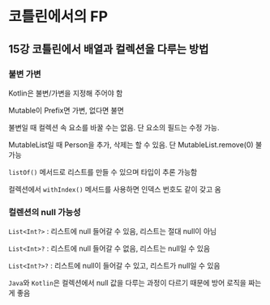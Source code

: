# 코틀린에서의 FP

## 15강 코틀린에서 배열과 컬렉션을 다루는 방법

### 불변 가변

Kotlin은 불변/가변을 지정해 주어야 함

Mutable이 Prefix면 가변, 없다면 불면

불변일 때 컬렉션 속 요소를 바꿀 수는 없음. 단 요소의 필드는 수정 가능. 

MutableList<Person>일 때 Person을 추가, 삭제는 할 수 있음. 단 MutableList<Person>.remove(0) 불가능

`listOf()` 메서드로 리스트를 만들 수 있으며 타입이 추론 가능함

컬렉션에서 `withIndex()` 메서드를 사용하면 인덱스 번호도 같이 갖고 옴

### 컬렌션의 null 가능성

`List<Int?>` : 리스트에 null 들어갈 수 있음, 리스트는 절대 null이 아님

`List<Int>?` : 리스트에 null 들어갈 수 없음, 리스트는 null일 수 있음

`List<Int?>?` : 리스트에 null이 들어갈 수 있고, 리스트가 null일 수 있음

`Java`와 `Kotlin`은 컬렉션에서 null 값을 다루는 과정이 다르기 때문에 방어 로직을 짜는게 좋음